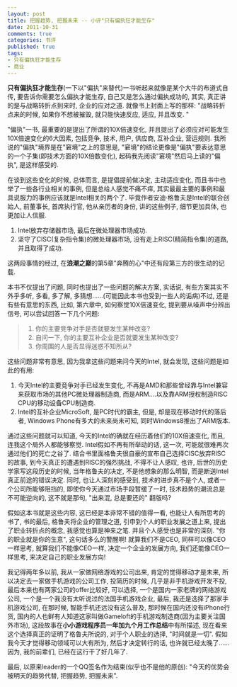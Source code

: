 ```yaml
---
layout: post
title: 把握趋势, 把握未来 -- 小评"只有偏执狂才能生存"
date: 2011-10-31
comments: true
categories: 书评
published: true
tags: 
- 只有偏执狂才能生存
- 商业
---
```


**只有偏执狂才能生存**(一下以"偏执"来替代)一书听起来就像是某个大牛的布道式自传, 要告诉你需要怎么偏执才能生存, 自己又是怎么通过偏执成功的, 其实, 真正讲的是与战略转折点到来时, 企业的应对之道.  就像书上封面上写的那样: "战略转折点来的时候, 如果你不想被摧毁, 就只能快速反应, 适应, 并且改变.  "

<!-- more -->
<!-- toc-begin -->
<!-- toc-end -->

"偏执"一书, 最重要的是提出了所谓的10X倍速变化, 并且提出了必须应对可能发生10X倍速变化的6大因素, 包括竞争, 技术, 用户, 供应商, 互补企业, 营运规则.  我所说的"偏执"境界是在"窘境"之上的意思是, "窘境"的结论更像是"偏执"要表达意思的一个子集(即技术方面的10X倍数变化), 起码我先阅读"窘境"然后马上读的"偏执", 是这样感受的.  

在谈到这些变化的时候, 总体而言, 是提倡提前做决定, 主动适应变化, 而且书中也举了一些各行业相关的事例, 但是总给人感觉不痛不痒, 其实最最主要的事例和最具说服力的事例应该就是Intel相关的两个了.  毕竟作者安迪·格鲁夫是Intel的联合创始人, 前董事长, 首席执行官, 他从亲历者的身份, 讲的这些例子, 细节更加具体, 也更加让人信服.  

1. Intel放弃存储器市场, 最后在微处理器市场成功.  
2. 坚守了CISC(复杂指令集)的微处理器市场, 没有走上RISC(精简指令集)的道路, 并且取得了成功.  

这两段事情的经过, 在**浪潮之巅**的第5章"奔腾的心"中还有段第三方的很生动的记载.  

本书不仅提出了问题, 同时也提出了一些问题的解决方案, 实话说, 有些方案其实不外乎多听, 多看, 多了解, 多猜想……(可能因此本书也受到一些人的诟病)不过, 还是有些有意思的东西, 比如, 第六章中, 如何察觉10X倍速变化, 提到要从噪声中分辨出信号, 可以尝试回答一下几个问题: 

> 1. 你的主要竞争对手是否就要发生某种改变?
> 2. 自问一下, 你的主要互补企业是否就要发生某种改变?
> 3. 你周围的人是否显得迷惑不知所从?

这些问题非常有意思, 因为我拿这些问题来问今天的Intel, 就会发现, 这些问题是如此的有用:

1. 今天Intel的主要竞争对手已经发生变化, 不再是AMD和那些曾经靠与Intel兼容来获取市场的其他PC微处理器制造商, 而是ARM….以及靠ARM授权制造RISC CPU的移动设备CPU制造商.  
2. Intel的互补企业MicroSoft, 是PC时代的霸主, 但是, 却是现在移动时代的落后者, Windows Phone有多大的未来尚未可知, 同时Windows8推出了ARM版本.  

通过这些问题就可以知道, 今天的Intel的确就在经历着他们的10X倍速变化, 而且, 连我这个局外人都能够察觉.  Intel假如不再有所举动的话, 这一次, 可能就很难再次通过他们的死亡之谷了.  结合书里面格鲁夫很自豪的宣布自己选择CISC放弃RISC的故事, 到今天真正的遭遇到RISC的强烈挑战, 不得不让人感叹, 也许, 后世的历史学家写这段历史的时候, 当年格鲁夫的决定, 不是他想象的那么明智, 而是断送Intel真正前途的错误决定.  同时, 也让人深刻的感受到, 技术的进步真不是个人, 或者一个公司所能够阻挡的, 即使你今天通过市场手段暂缓了一时, 技术趋势的潮流总是不可能逆向的, 这不就是那句, "出来混, 总是要还的" 翻版吗?

假如这本书就是这些内容, 这已经是本非常不错的值得一看, 也能让人有所思考的书了, 书的最后, 格鲁夫将企业的管理之道, 引申到个人的职业发展之道上来, 提出了职业转折点的概念, 我感觉也算是神来之笔.  并且个人感受也是非常的深刻.  "你的职业就是你的生意", 这句话多么的警醒啊! 就算我们不是CEO, 同样可以像CEO一样思考, 就算我们不能像CEO一样, 决定一个企业的发展方向, 我们还能像CEO一样思考, 来决定自己的职业发展方向! 

我记得两年多以前, 我从一家做网络游戏的公司出来, 肯定的觉得移动才是未来, 所以决定去一家做手机游戏的公司工作, 投简历的时候, 几乎是非手机游戏开发不投, 最后本来也有两家公司的offer比较好, 可以选择, 一个是国内一家老牌的网络游戏公司, 一个是一个我没有太听说过的法国手机游戏企业, 最后, 我还是选择了那家手机游戏公司, 在那时候, 智能手机还远没有这么普及, 那时候在国内还没有iPhone行货, 国内的人也鲜有人知道这家叫做Gameloft的手机游戏制造商(因为主要关注国外市场), 这段故事在**小小游戏程序员一年加九个月工作总结**中有所描述, 现在看来这个选择真正的证明了格鲁夫所说的, 对于个人职业的选择, "时间就是一切".  假如我今天才觉得移动领域可以大有所为, 然后才决定转行的话, 也许就已经太晚了……因为, 我的前辈们, 已经在这行干了好几年了.  

最后, 以原来leader的一个QQ签名作为结束(似乎也不是他的原创): "今天的优势会被明天的趋势代替, 把握趋势, 把握未来".  
